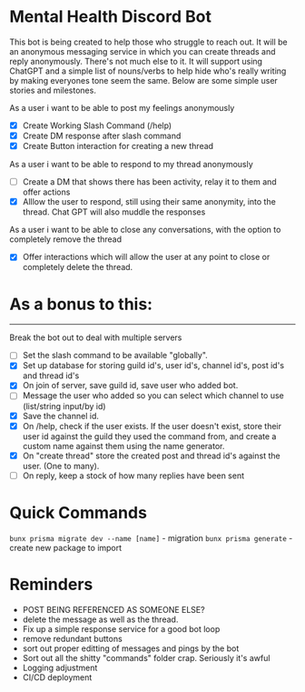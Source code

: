 # Mental Health Discord Bot

This bot is being created to help those who struggle to reach out. It will be an anonymous messaging service in which you can create threads and reply anonymously. There's not much else to it. It will support using ChatGPT and a simple list of nouns/verbs to help hide who's really writing by making everyones tone seem the same. Below are some simple user stories and milestones.

As a user i want to be able to post my feelings anonymously

- [x] Create Working Slash Command (/help)
- [x] Create DM response after slash command
- [x] Create Button interaction for creating a new thread

As a user i want to be able to respond to my thread anonymously

- [ ] Create a DM that shows there has been activity, relay it to them and offer actions
- [x] Alllow the user to respond, still using their same anonymity, into the thread. Chat GPT will also muddle the responses

As a user i want to be able to close any conversations, with the option to completely remove the thread

- [x] Offer interactions which will allow the user at any point to close or completely delete the thread.

# As a bonus to this:

---

Break the bot out to deal with multiple servers

- [ ] Set the slash command to be available "globally".
- [x] Set up database for storing guild id's, user id's, channel id's, post id's and thread id's
- [x] On join of server, save guild id, save user who added bot.
- [ ] Message the user who added so you can select which channel to use (list/string input/by id)
- [x] Save the channel id.
- [x] On /help, check if the user exists. If the user doesn't exist, store their user id against the guild they used the command from, and create a custom name against them using the name generator.
- [x] On "create thread" store the created post and thread id's against the user. (One to many).
- [ ] On reply, keep a stock of how many replies have been sent

# Quick Commands

`bunx prisma migrate dev --name [name]` - migration
`bunx prisma generate` - create new package to import

# Reminders

- POST BEING REFERENCED AS SOMEONE ELSE?
- delete the message as well as the thread.
- Fix up a simple response service for a good bot loop
- remove redundant buttons
- sort out proper editting of messages and pings by the bot
- Sort out all the shitty "commands" folder crap. Seriously it's awful
- Logging adjustment
- CI/CD deployment
